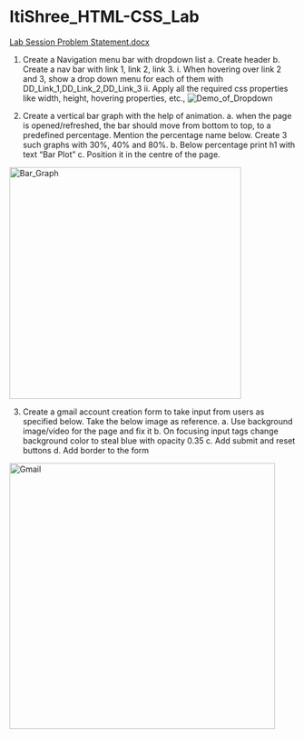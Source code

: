 # ItiShree_HTML-CSS_Lab

[Lab Session Problem Statement.docx](https://github.com/user-attachments/files/15753200/Lab.Session.Problem.Statement.docx)

1.	Create a Navigation menu bar with dropdown list
a.	Create header
b.	Create a nav bar with link 1, link 2, link 3.
i.	When hovering over link 2 and 3, show a drop down menu for each of them with DD_Link_1,DD_Link_2,DD_Link_3 
ii.	Apply all the required css properties like width, height, hovering properties, etc.,
 ![Demo_of_Dropdown](https://github.com/ItiShree41/ItiShree_HTML-CSS_Lab/assets/103059786/5ed6b8d7-e7e7-4d5b-8fc4-825db2634340)

2.	Create a vertical bar graph with the help of animation.
a.	 when the page is opened/refreshed, the bar should move from bottom to top, to a predefined percentage. Mention the percentage name below. Create 3 such graphs with 30%, 40% and 80%.
b.	Below percentage print h1 with text “Bar Plot”
c.	Position it in the centre of the page.
 <img width="408" alt="Bar_Graph" src="https://github.com/ItiShree41/ItiShree_HTML-CSS_Lab/assets/103059786/a6cb820b-2de7-4a8f-98a8-2c408568bbdc">

3.	Create a gmail account creation form to take input from users as specified below. Take the below image as reference. 
a.	Use background image/video for the page and fix it
b.	On focusing input tags change background color to steal blue with opacity 0.35
c.	Add submit and reset buttons
d.	Add border to the form
<img width="468" alt="Gmail" src="https://github.com/ItiShree41/ItiShree_HTML-CSS_Lab/assets/103059786/45a8acb0-98cf-4d44-a816-102f25a7c851">
